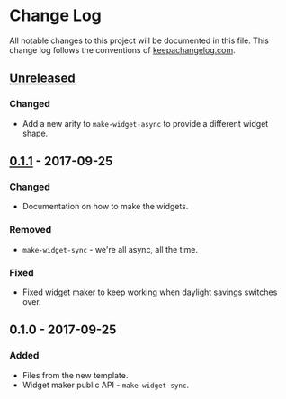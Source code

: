 # Change Log
All notable changes to this project will be documented in this file. This change log follows the conventions of [keepachangelog.com](http://keepachangelog.com/).

## [Unreleased]
### Changed
- Add a new arity to `make-widget-async` to provide a different widget shape.

## [0.1.1] - 2017-09-25
### Changed
- Documentation on how to make the widgets.

### Removed
- `make-widget-sync` - we're all async, all the time.

### Fixed
- Fixed widget maker to keep working when daylight savings switches over.

## 0.1.0 - 2017-09-25
### Added
- Files from the new template.
- Widget maker public API - `make-widget-sync`.

[Unreleased]: https://github.com/your-name/chromatica/compare/0.1.1...HEAD
[0.1.1]: https://github.com/your-name/chromatica/compare/0.1.0...0.1.1
